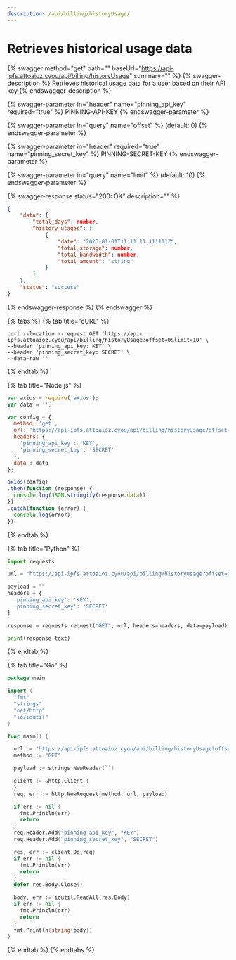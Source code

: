 ```yaml
---
description: /api/billing/historyUsage/
---
```


# Retrieves historical usage data

{% swagger method="get" path="" baseUrl="https://api-ipfs.attoaioz.cyou/api/billing/historyUsage" summary="" %}
{% swagger-description %}
Retrieves historical usage data for a user based on their API key
{% endswagger-description %}

{% swagger-parameter in="header" name="pinning_api_key" required="true" %}
PINNING-API-KEY
{% endswagger-parameter %}

{% swagger-parameter in="query" name="offset" %}
(default: 0)
{% endswagger-parameter %}

{% swagger-parameter in="header" required="true" name="pinning_secret_key" %}
PINNING-SECRET-KEY
{% endswagger-parameter %}

{% swagger-parameter in="query" name="limit" %}
(default: 10)
{% endswagger-parameter %}

{% swagger-response status="200: OK" description="" %}
```json
{
    "data": {
        "total_days": number,
        "history_usages": [
            {
                "date": "2023-01-01T11:11:11.111111Z",
                "total_storage": number,
                "total_bandwidth": number,
                "total_amount": "string"
            }
        ]
    },
    "status": "success"
}
```
{% endswagger-response %}
{% endswagger %}

{% tabs %}
{% tab title="cURL" %}
```
curl --location --request GET 'https://api-ipfs.attoaioz.cyou/api/billing/historyUsage?offset=0&limit=10' \
--header 'pinning_api_key: KEY' \
--header 'pinning_secret_key: SECRET' \
--data-raw ''
```
{% endtab %}

{% tab title="Node.js" %}
```javascript
var axios = require('axios');
var data = '';

var config = {
  method: 'get',
  url: 'https://api-ipfs.attoaioz.cyou/api/billing/historyUsage?offset=0&limit=10',
  headers: { 
    'pinning_api_key': 'KEY', 
    'pinning_secret_key': 'SECRET'
  },
  data : data
};

axios(config)
.then(function (response) {
  console.log(JSON.stringify(response.data));
})
.catch(function (error) {
  console.log(error);
});
```
{% endtab %}

{% tab title="Python" %}
```python
import requests

url = "https://api-ipfs.attoaioz.cyou/api/billing/historyUsage?offset=0&limit=10"

payload = ""
headers = {
  'pinning_api_key': 'KEY',
  'pinning_secret_key': 'SECRET'
}

response = requests.request("GET", url, headers=headers, data=payload)

print(response.text)
```
{% endtab %}

{% tab title="Go" %}
```go
package main

import (
  "fmt"
  "strings"
  "net/http"
  "io/ioutil"
)

func main() {

  url := "https://api-ipfs.attoaioz.cyou/api/billing/historyUsage?offset=0&limit=10"
  method := "GET"

  payload := strings.NewReader(``)

  client := &http.Client {
  }
  req, err := http.NewRequest(method, url, payload)

  if err != nil {
    fmt.Println(err)
    return
  }
  req.Header.Add("pinning_api_key", "KEY")
  req.Header.Add("pinning_secret_key", "SECRET")

  res, err := client.Do(req)
  if err != nil {
    fmt.Println(err)
    return
  }
  defer res.Body.Close()

  body, err := ioutil.ReadAll(res.Body)
  if err != nil {
    fmt.Println(err)
    return
  }
  fmt.Println(string(body))
}
```
{% endtab %}
{% endtabs %}
